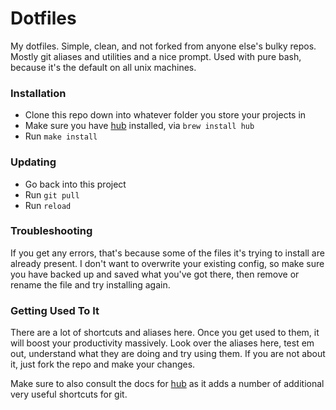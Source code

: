 # Dotfiles

My dotfiles. Simple, clean, and not forked from anyone else's bulky repos. Mostly git aliases and utilities and a nice prompt. Used with pure bash, because it's the default on all unix machines.

### Installation

- Clone this repo down into whatever folder you store your projects in
- Make sure you have [hub](https://github.com/github/hub) installed, via `brew install hub`
- Run `make install`

### Updating

- Go back into this project
- Run `git pull`
- Run `reload`

### Troubleshooting

If you get any errors, that's because some of the files it's trying to install are already present. I don't want to overwrite your existing config, so make sure you have backed up and saved what you've got there, then remove or rename the file and try installing again.

### Getting Used To It

There are a lot of shortcuts and aliases here. Once you get used to them, it will boost your productivity massively. Look over the aliases here, test em out, understand what they are doing and try using them. If you are not about it, just fork the repo and make your changes.

Make sure to also consult the docs for [hub](https://github.com/github/hub) as it adds a number of additional very useful shortcuts for git.
